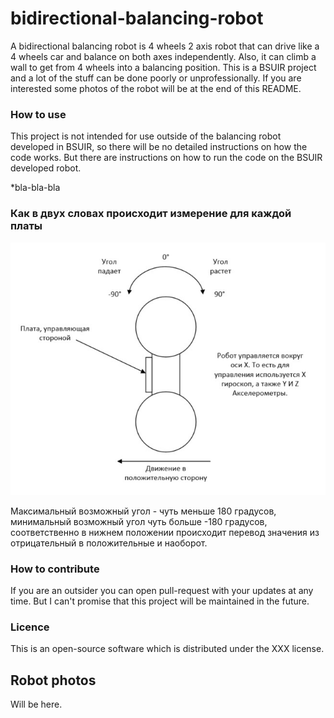 # bidirectional-balancing-robot

A bidirectional balancing robot is 4 wheels 2 axis robot that can drive like a 4 wheels car and balance on both axes independently. Also, it can climb a wall to get from 4 wheels into a balancing position. This is a BSUIR project and a lot of the stuff can be done poorly or unprofessionally. If you are interested some photos of the robot will be at the end of this README.

### How to use

This project is not intended for use outside of the balancing robot developed in BSUIR, so there will be no detailed instructions on how the code works. But there are instructions on how to run the code on the BSUIR developed robot.

*bla-bla-bla

### Как в двух словах происходит измерение для каждой платы

![Иллюстрация к проекту](https://github.com/701lab/bidirectional-balancing-robot/blob/master/images/BR_base.jpg)

Максимальный возможный угол - чуть меньше 180 градусов, минимальный возможный угол чуть больше -180 градусов, соответственно в нижнем положении происходит перевод значения из отрицательный в положительные и наоборот.

### How to contribute

If you are an outsider you can open pull-request with your updates at any time. But I can't promise that this project will be maintained in the future.


### Licence

This is an open-source software which is distributed under the ХХХ license.


## Robot photos

Will be here.
